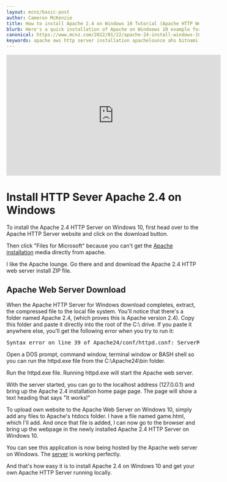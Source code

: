 ```yaml
---
layout: mcnz/basic-post
author: Cameron McKenzie
title: How to install Apache 2.4 on Windows 10 Tutorial (Apache HTTP Web Server AWS)
blurb: Here's a quick installation of Apache on Windoews 10 example for anyone who wants to install version 2.4 of Apache's HTTP Server locally.
canonical: https://www.mcnz.com/2022/01/22/apache-24-install-windows-10.html
keywords: apache aws http server installation apachelounce ahs bitnami apache24 windows windows10
---
```


<div class="embed-responsive embed-responsive-16by9">
<iframe width="560" height="315" src="https://www.youtube.com/embed/tYPQFztqV4I" frameborder="0" allow="accelerometer; autoplay; clipboard-write; encrypted-media; gyroscope; picture-in-picture" allowfullscreen></iframe>
</div>

# Install HTTP Sever Apache 2.4 on Windows

To install the Apache 2.4 HTTP Server on Windows 10, first head over to the Apache HTTP Server website and click on the download button. 

Then click "Files for Microsoft" because you can't get the <a href="http://www.scrumtuous.com/aws/exam/2022/01/01/apache-web-server-installation-windows.html">Apache installation</a> media directly from apache.

I like the Apache lounge. Go there and and download the Apache 2.4 HTTP web server install ZIP file. 

## Apache Web Server Download

When the Apache HTTP Server for Windows download completes, extract, the compressed file to the local file system. You'll notice that there's a folder named Apache 2.4, (which proves this is Apache version 2.4). Copy this folder and paste it directly into the root of the C:\ drive. If you paste it anywhere else, you'll get the following error when you try to run it:

<pre>Syntax error on line 39 of Apache24/conf/httpd.conf: ServerRoot must be a valid directory</pre>

Open a DOS prompt, command window, terminal window or BASH shell so you can run the httpd.exe file from the C:\Apache24\bin folder. 

Run the httpd.exe file. Running httpd.exe will start the Apache web server. 

With the server started, you can go to the localhost address (127.0.0.1) and bring up the Apache 2.4 installation home page page. The page will show a text heading that says "It works!" 

To upload own website to the Apache Web Server on Windows 10, simply add any files to Apache's htdocs folder. I have a file named game.html, which I'll add. And once that file is added, I can now go to the browser and bring up the webpage in the newly installed Apache 2.4 HTTP Server on Windows 10. 

You can see this application is now being hosted by the Apache web server on Windows. The <a href="https://httpd.apache.org/">server</a> is working perfectly.

And that's how easy it is to install Apache 2.4 on Windows 10 and get your own Apache HTTP Server running locally.
